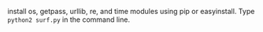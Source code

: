 install os, getpass, urllib, re, and time modules using pip or easyinstall.
Type `python2 surf.py` in the command line.
